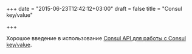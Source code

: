+++
date = "2015-06-23T12:42:12+03:00"
draft = false
title = "Consul key/value"

+++

<p>Хорошое введение в использование <a href="http://techblog.zeomega.com/devops/golang/2015/06/09/consul-kv-api-in-golang.html">Consul API для работы с&nbsp;Consul key/value</a>.</p>

